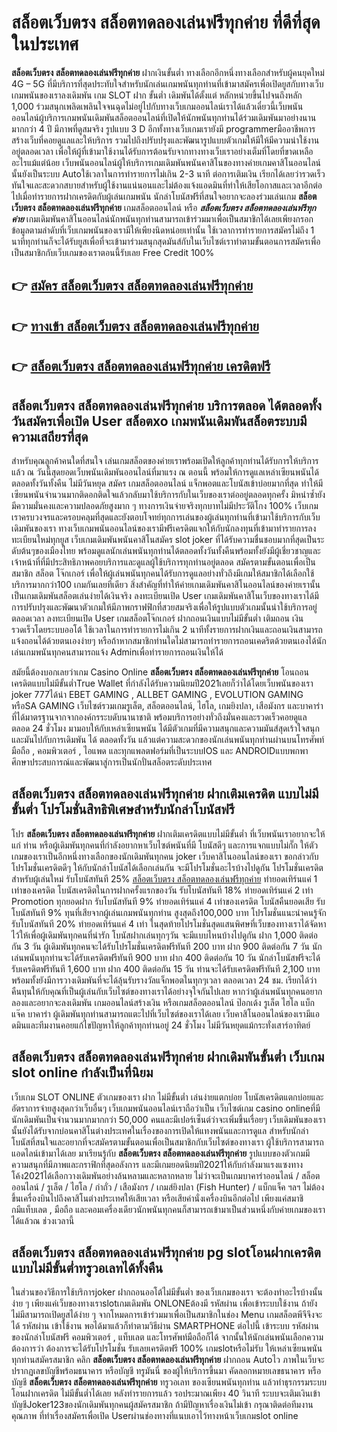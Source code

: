 # สล็อตเว็บตรง สล็อตทดลองเล่นฟรีทุกค่าย  ที่ดีที่สุด ในประเทศ

**สล็อตเว็บตรง สล็อตทดลองเล่นฟรีทุกค่าย** ฝากเงินขั้นต่ำ  ทางเลือกอีกหนึ่งทางเลือกสำหรับผู้คนยุคใหม่ 4G – 5G ที่มีบริการที่สุดประทับใจสำหรับนักเล่นเกมพนันทุกท่านที่เข้ามาสมัครเพื่อเปิดยูสกับทางเว็บเกมพนันของเราลงเดิมพัน เกม SLOT  ฝาก ขั้นต่ำ เดิมพันได้ตั้งแต่ หลักหน่วยขึ้นไปจนถึงหลัก 1,000 ร่วมสนุกเพลิดเพลินใจจนฉุดไม่อยู่ไปกับทางเว็บเกมออนไลน์เราได้แล้วเดี๋ยวนี้เว็บพนันออนไลน์ผู้บริการเกมพนันเดิมพันสล็อตออนไลน์ที่เปิดให้นักพนันทุกท่านได้ร่วมเดิมพันมาอย่างนานมากกว่า 4 ปี มีภาพที่ดูสมจริง รูปแบบ 3 D
อีกทั้งทางเว็บเกมเรายังมี programmerมืออาชีพการสร้างเว็บที่คอยดูแลและให้บริการ  รวมไปถึงปรับปรุงและพัฒนารูปแบบตัวเกมให้มีให้มีความน่าใช้งานอยู่ตลอดเวลา เพื่อให้ผู้ที่เข้ามาใช้งานได้รับการต้อนรับจากทางทางเว็บเราอย่างเต็มที่โดยที่ขาดเหลืออะไรแม้แต่น้อย เว็บพนันออนไลน์ผู้ให้บริการเกมเดิมพันพนันคาสิโนของทางค่ายเกมคาสิโนออนไลน์นั้นยังเป็นระบบ Autoใช้เวลาในการทำรายการไม่เกิน 2-3 นาที ต่อการเติมเงิน เรียกได้เลยว่ารวดเร็วทันใจและสะดวกสบายสำหรับผู้ใช้งานแน่นอนและไม่ต้องแจ้งแอดมินที่ทำให้เสียโอกาสและเวลาอีกต่อไปเมื่อทำรายการฝากเครดิตกับผู้เล่นเกมพนัน
นักล่าโบนัสฟรีที่สนใจอยากจะลองร่วมเล่นเกม **สล็อตเว็บตรง สล็อตทดลองเล่นฟรีทุกค่าย** เกมสล็อตออนไลน์ หรือ ***สล็อตเว็บตรง สล็อตทดลองเล่นฟรีทุกค่าย*** เกมเดิมพันคาสิโนออนไลน์นักพนันทุกท่านสามารถเข้าร่วมมาเพื่อเป็นสมาชิกได้เลยเพียงกรอกข้อมูลตามลำดับที่เว็บเกมพนันของเรามีให้เพียงนิดหน่อยเท่านั้น ใช้เวลาการทำรายการสมัครไม่ถึง 1 นาทีทุกท่านก็จะได้รับยูสเพื่อที่จะเข้ามาร่วมสนุกสุดมันส์กับในเว็บไซต์เราทำตามขั้นตอนการสมัครเพื่อเป็นสมาชิกกับเว็บเกมของเราตอนนี้รับเลย Free Credit 100%

## 👉 [สมัคร สล็อตเว็บตรง สล็อตทดลองเล่นฟรีทุกค่าย](https://archa888.com/)
## 👉 [ทางเข้า สล็อตเว็บตรง สล็อตทดลองเล่นฟรีทุกค่าย](https://archa888.com/)
## 👉 [สล็อตเว็บตรง สล็อตทดลองเล่นฟรีทุกค่าย เครดิตฟรี](https://archa888.com/)

## สล็อตเว็บตรง สล็อตทดลองเล่นฟรีทุกค่าย บริการตลอด ได้ตลอดทั้งวันสมัครเพื่อเปิด User สล็อตxo เกมพนันเดิมพันสล็อตระบบมีความเสถียรที่สุด 

สำหรับคุณลูกค้าคนใดที่สนใจ เล่นเกมสล็อตของค่ายเราพร้อมเปิดให้ลูกค้าทุกท่านได้รับการให้บริการแล้ว ณ วันนี้สุดยอดเว็บพนันเดิมพันออนไลน์ที่มาแรง ณ ตอนนี้ พร้อมให้การดูแลเหล่าเซียนพนันได้ตลอดทั้งวันทั้งคืน ไม่มีวันหยุด สมัคร เกมสล็อตออนไลน์ แจ็กพอตและโบนัสเข้าบ่อยมากที่สุด ทำให้มีเซียนพนันจำนวนมากติดอกติดใจแล้วกลับมาใช้บริการกับในเว็บของเราต่ออยู่ตลอดทุกครั้ง มิหนำซ้ำยังมีความมั่นคงและความปลอดภัยสูงมาก ๆ ทางการเงินจ่ายจริงทุกบาทไม่มีประวัติโกง 100% เว็บเกมเราครบวงจรและครอบคลุมที่สุดและยังตอบโจทย์ทุกการเล่นของผู้เล่นทุกท่านที่เข้ามาใช้บริการกับเว็บเดิมพันของเรา
ทางเว็บเกมพนันออนไลน์ของเรามีฟรีเครดิตแจกให้กับนักลงทุนที่เข้ามาทำรายการลงทะเบียนใหม่ทุกยูส เว็บเกมเดิมพันพนันคาสิโนสมัคร slot joker ที่ได้รับความชื่นชอบมากที่สุดเป็นระดับต้นๆของเมืองไทย พร้อมดูแลนักเล่นพนันทุกท่านได้ตลอดทั้งวันทั้งคืนพร้อมทั้งยังมีผู้เชี่ยวชาญและเจ้าหน้าที่ที่มีประสิทธิภาพคอยบริการและดูแลผู้ใช้บริการทุกท่านอยู่ตลอด สมัครตามขั้นตอนเพื่อเป็นสมาชิก สล็อต โจ๊กเกอร์ เพื่อให้ผู้เล่นพนันทุกคนได้รับการดูแลอย่างทั่วถึงมีเกมให้สมาชิกได้เลือกใช้บริการมากกว่า100 เกมกันเลยทีเดียว
สิ่งสำคัญที่ทำให้ค่ายเกมเดิมพันคาสิโนออนไลน์ของค่ายเรานั้นเป็นเกมเดิมพันสล็อตเล่นง่ายได้เงินจริง ลงทะเบียนเปิด User  เกมเดิมพันคาสิโนเว็บของทางเราได้มีการปรับปรุงและพัฒนาตัวเกมให้มีภาพกราฟฟิกที่สวยสมจริงเพื่อให้รูปแบบตัวเกมนั้นน่าใช้บริการอยู่ตลอดเวลา ลงทะเบียนเปิด User เกมสล็อตโจ๊กเกอร์ ฝากถอนเงินแบบไม่มีขั้นต่ำ เติมถอน เงินรวดเร็วโดยระบบออโต้ ใช้เวลาในการทำรายการไม่เกิน 2 นาทีทั้งรายการฝากเงินและถอนเงินสามารถแจ้งถอนได้ด้วยตนเองง่ายๆ หรือถ้าหากสมาชิกท่านใดไม่สามารถทำรายการถอนเคดริตด้วยตนเองได้นักเล่นเกมพนันทุกคนสามารถแจ้ง Adminเพื่อทำรายการถอนเงินให้ได้

สมัยนี้ต้องบอกเลยว่าเกม  Casino Online **สล็อตเว็บตรง สล็อตทดลองเล่นฟรีทุกค่าย** โอนถอนเครดิตแบบไม่มีขั้นต่ำTrue Wallet ที่กำลังได้รับความนิยมปี2021เลยก็ว่าได้โดยเว็บพนันของเรา joker 777ได้นำ EBET GAMING , ALLBET GAMING , EVOLUTION GAMING หรือSA GAMING เว็บไซต์รวมเกมรูเล็ต, สล็อตออนไลน์, ไฮโล, เกมยิงปลา, เสือมังกร และบาคาร่า ที่ได้มาตรฐานจากจากองค์กรระบดับนานาชาติ พร้อมบริการอย่างทั่วถึงมั่นคงและรวดเร็วคอยดูแล ตลอด 24 ชั่วโมง มามอบให้กับเหล่าเซียนพนัน ได้มีตัวเกมที่มีความสนุกและความมันส์สุดเร้าใจสนุกและมันไปกับการเดิมพัน ได้ ตลอดทั้งวัน แล้วแต่ความสะดวกของนักเล่นพนันทุกท่านผ่านบนโทรศัพท์มือถือ , คอมพิวเตอร์ , ไอแพด และทุกแพลตฟอร์มที่เป็นระบบIOS และ ANDROIDแบบพกพา ศึกษาประสบการณ์และพัฒนาสู่การเป็นนักปั่นสล็อตระดับประเทศ

## สล็อตเว็บตรง สล็อตทดลองเล่นฟรีทุกค่าย ฝากเติมเครดิต แบบไม่มีขั้นต่ำ โปรโมชั่นสิทธิพิเศษสำหรับนักล่าโบนัสฟรี

โปร **สล็อตเว็บตรง สล็อตทดลองเล่นฟรีทุกค่าย** ฝากเติมเครดิตแบบไม่มีขั้นต่ำ ที่เว็บพนันเราอยากจะให้แก่  ท่าน หรือผู้เดิมพันทุกคนที่กำลังอยากหาเว็บไซต์พนันที่มี โบนัสดีๆ และการแจกแบบไม่กั๊ก ให้ตัวเกมของเราเป็นอีกหนึ่งทางเลือกของนักเดิมพันทุกคน joker เว็บคาสิโนออนไลน์ของเรา ขอกล่าวกับโปรโมชั่นเครดิตดีๆ ให้กับนักล่าโบนัสได้เลือกเล่นกัน จะมีโปรโมชั่นอะไรบ้างไปดูกัน
โปรโมชั่นเครดิตสำหรับผู้เล่นใหม่ รับโบนัสทันที 25% [สล็อตเว็บตรง สล็อตทดลองเล่นฟรีทุกค่าย](https://archa888.com/) ทำยอดเทิร์นแค่ 1 เท่าของเครดิต
โบนัสเครดิตในการฝากครั้งแรกของวัน รับโบนัสทันที 18% ทำยอดเทิร์นแค่ 2 เท่า
 Promotion ทุกยอดฝาก รับโบนัสทันที 9% ทำยอดเทิร์นแค่ 4 เท่าของเครดิต
โบนัสคืนยอดเสีย รับโบนัสทันที 9% ทุนที่เสียจากผู้เล่นเกมพนันทุกท่าน สูงสุดถึง100,000 บาท
โปรโมชั่นแนะนำคนรู้จัก รับโบนัสทันที 20% ทำยอดเทิร์นแค่ 4 เท่า
ในสุดท้ายโปรโมชั่นสุดแสนพิศษที่เว็บของทางเราได้จัดหาไว้ให้เพื่อผู้เดิมพันทุกคนที่น่ารัก โบนัสฝากเล่นทุกๆวัน จะมีแบบไหนบ้างไปดูกัน
ฝาก 1,000 ติดต่อกัน 3 วัน ผู้เดิมพันทุกคนจะได้รับโปรโมชั่นเครดิตฟรีทันที 200 บาท
ฝาก 900 ติดต่อกัน 7 วัน นักเล่นพนันทุกท่านจะได้รับเครดิตฟรีทันที 900 บาท
ฝาก 400 ติดต่อกัน 10 วัน นักล่าโบนัสฟรีจะได้รับเครดิตฟรีทันที 1,600 บาท
ฝาก 400 ติดต่อกัน 15 วัน ท่านจะได้รับเครดิตฟรีทันที 2,100 บาท
พร้อมทั้งยังมีการวางเดิมพันที่จะได้ลุ้นรับรางวัลแจ็กพอตในทุกๆเวลา ตลอดเวลา 24 ชม. เรียกได้ว่าคืนทุนให้กับคุณที่เป็นผู้เล่นกับเว็บไซต์ของทางเราได้อย่างจุใจกันไปเลย หากว่าผู้เล่นพนันทุกคนอยากลองและอยากจะลงเดิมพัน เกมออนไลน์สร้างเงิน หรือเกมสล็อตออนไลน์ ป๊อกเด้ง รูเล็ต ไฮโล แบ็กแจ๊ค บาคาร่า ผู้เดิมพันทุกท่านสามารถแตะไปที่เว็บไซต์ของเราได้เลย เว็บคาสิโนออนไลน์ของเรามีแอดมินและทีมงานคอยแก้ไขปัญหาให้ลูกค้าทุกท่านอยู่ 24 ชั่วโมง ไม่มีวันหยุดแม้กระทั่งเสาร์อาทิตย์

## สล็อตเว็บตรง สล็อตทดลองเล่นฟรีทุกค่าย ฝากเดิมพันขั้นต่ำ  เว็บเกม slot online กำลังเป็นที่นิยม

เว็บเกม SLOT ONLINE ตัวเกมของเรา ฝาก ไม่มีขั้นต่ำ เล่นง่ายแตกบ่อย โบนัสเครดิตแตกบ่อยและอัตราการจ่ายสูงสุดกว่าเว็บอื่นๆ เว็บเกมพนันออนไลน์เราถือว่าเป็น เว็บไซต์เกม casino onlineที่มีนักเดิมพันเป็นจำนวนมากมากกว่า 50,000 คนและมีเปอร์เซ็นต์ว่าจะเพิ่มขึ้นเรื่อยๆ เว็บเดิมพันของเรานั้นยังได้รับจากบ่อนคาสิโนต่างประเทศในเรื่องของการเปิดให้แทงพนันและการดูแล สำหรับนักล่าโบนัสที่สนใจและอยากที่จะสมัครตามขั้นตอนเพื่อเป็นสมาชิกกับเว็บไซต์ของทางเรา ผู้ใช้บริการสามารถแอดไลน์เข้ามาได้เลย
	มาเรียนรู้กับ **สล็อตเว็บตรง สล็อตทดลองเล่นฟรีทุกค่าย** รูปแบบของตัวเกมมีความสนุกที่มีภาพและกราฟิกที่สุดอลังการ และมีเกมยอดนิยมปี2021ให้กับกำลังมาแรงแซงทางโค้ง2021ได้เลือกวางเดิมพันอย่างล้นหลามและหลากหลาย  ไม่ว่าจะเป็นเกมบาคาร่าออนไลน์ / สล็อตออนไลน์ / รูเล็ต / ไฮโล / กำถั่ว / เสือมังกร / เกมส์ยิงปลา (Fish Hunter) / แบ็กแจ็ค ฯลฯ ไม่ต้องขึ้นเครื่องบินไปถึงคาสิโนต่างประเทศให้เสียเวลา หรือเสียค่านั่งเครื่องบินอีกต่อไป เพียงแค่สมาชิกมีแท็บเลต , มือถือ และคอมเครื่องเดียวนักพนันทุกคนก็สามารถเข้ามาเป็นส่วนหนึ่งกับค่ายเกมของเราได้แล้วณ ช่วงเวลานี้

## สล็อตเว็บตรง สล็อตทดลองเล่นฟรีทุกค่าย pg slotโอนฝากเครดิตแบบไม่มีขั้นต่ำทรูวอเลทได้ทั้งคืน

ในส่วนของวิธีการใช้บริการjoker ฝากถอนออโต้ไม่มีขั้นต่ำ ของเว็บเกมของเรา จะต้องทำอะไรบ้างนั้น ง่าย ๆ เพียงแค่เว็บของทางเราslotเกมเดิมพัน ONLONEต้องมี รหัสผ่าน เพื่อเข้าระบบใช้งาน ถ้ายังไม่มีสามารถเปิดยูสได้ง่าย ๆ จากโหมดการเข้าร่วมมาเพื่อเป็นสมาชิกในช่อง Menu เกมสล็อตพีจีจึงจะได้ รหัสผ่าน เข้าใช้งาน พอได้มาแล้วก็ทำตามวิธีผ่าน SMARTPHONE ต่อไปนี้
เข้าระบบ รหัสผ่าน  ของนักล่าโบนัสฟรี คอมพิวเตอร์ , แท็บเลต และโทรศัพท์มือถือก็ได้
จากนั้นให้นักเล่นพนันเลือกความต้องการว่า ต้องการจะได้รับโปรโมชั่น รับเลยเครดิตฟรี 100% เกมslotหรือไม่รับ
ให้เหล่าเซียนพนันทุกท่านสมัครสมาชิก คลิก **สล็อตเว็บตรง สล็อตทดลองเล่นฟรีทุกค่าย** ฝากถอน Autoไว ภาพในเว็บจะปรากฏเลขบัญชีพร้อมธนาคาร หรือบัญชี ทรูมันนี่ ของผู้ให้บริการขึ้นมา
คัดลอกหมายเลขธนาคาร หรือบัญชี **สล็อตเว็บตรง สล็อตทดลองเล่นฟรีทุกค่าย** ทรูวอเลท ของเซียนพนันทุกท่าน แล้วทำธุรกรรมระบบโอนฝากเครดิต ไม่มีขั้นต่ำได้เลย
หลังทำรายการแล้ว รอประมาณเพียง 40 วินาที ระบบจะเติมเงินเข้าบัญชีJoker123ของนักเดิมพันทุกคนผู้สมัครสมาชิก
ถ้ามีปัญหาเรื่องเงินไม่เข้า กรุณาติดต่อทีมงานคุณภาพ ที่ทำเรื่องสมัครเพื่อเปิด Userผ่านช่องทางที่แนบเอาไว้ทางหน้าเว็บเกมslot online


